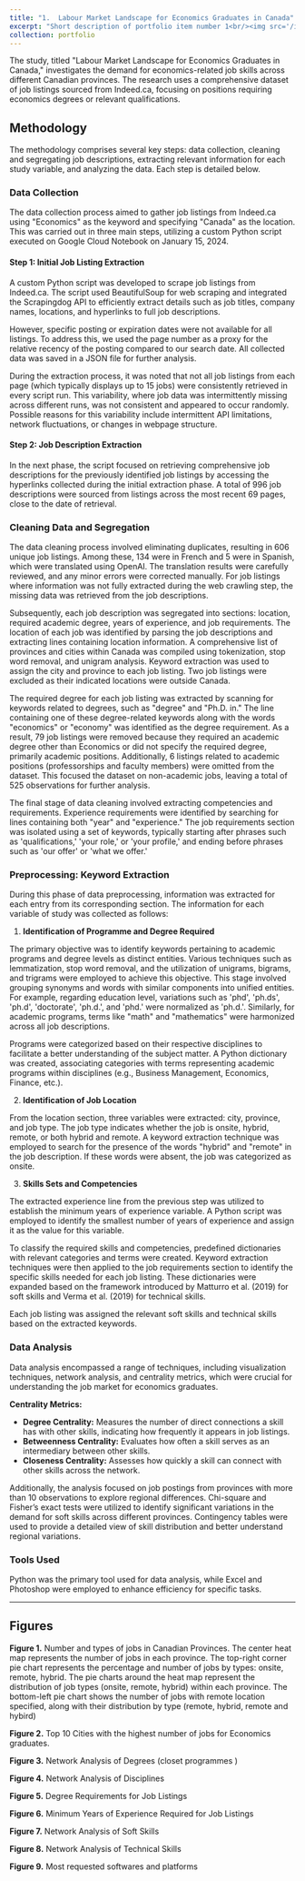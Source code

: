 ```yaml
---
title: "1.	Labour Market Landscape for Economics Graduates in Canada"
excerpt: "Short description of portfolio item number 1<br/><img src='/images/Canada1.png'>"
collection: portfolio
---
```



The study, titled "Labour Market Landscape for Economics Graduates in Canada," investigates the demand for economics-related job skills across different Canadian provinces. The research uses a comprehensive dataset of job listings sourced from Indeed.ca, focusing on positions requiring economics degrees or relevant qualifications.

## Methodology

The methodology comprises several key steps: data collection, cleaning and segregating job descriptions, extracting relevant information for each study variable, and analyzing the data. Each step is detailed below.

### Data Collection

The data collection process aimed to gather job listings from Indeed.ca using "Economics" as the keyword and specifying "Canada" as the location. This was carried out in three main steps, utilizing a custom Python script executed on Google Cloud Notebook on January 15, 2024.

#### Step 1: Initial Job Listing Extraction

A custom Python script was developed to scrape job listings from Indeed.ca. The script used BeautifulSoup for web scraping and integrated the Scrapingdog API to efficiently extract details such as job titles, company names, locations, and hyperlinks to full job descriptions.

However, specific posting or expiration dates were not available for all listings. To address this, we used the page number as a proxy for the relative recency of the posting compared to our search date. All collected data was saved in a JSON file for further analysis.

During the extraction process, it was noted that not all job listings from each page (which typically displays up to 15 jobs) were consistently retrieved in every script run. This variability, where job data was intermittently missing across different runs, was not consistent and appeared to occur randomly. Possible reasons for this variability include intermittent API limitations, network fluctuations, or changes in webpage structure.

#### Step 2: Job Description Extraction

In the next phase, the script focused on retrieving comprehensive job descriptions for the previously identified job listings by accessing the hyperlinks collected during the initial extraction phase. A total of 996 job descriptions were sourced from listings across the most recent 69 pages, close to the date of retrieval.

### Cleaning Data and Segregation

The data cleaning process involved eliminating duplicates, resulting in 606 unique job listings. Among these, 134 were in French and 5 were in Spanish, which were translated using OpenAI. The translation results were carefully reviewed, and any minor errors were corrected manually. For job listings where information was not fully extracted during the web crawling step, the missing data was retrieved from the job descriptions. 

Subsequently, each job description was segregated into sections: location, required academic degree, years of experience, and job requirements. The location of each job was identified by parsing the job descriptions and extracting lines containing location information. A comprehensive list of provinces and cities within Canada was compiled using tokenization, stop word removal, and unigram analysis. Keyword extraction was used to assign the city and province to each job listing. Two job listings were excluded as their indicated locations were outside Canada.

The required degree for each job listing was extracted by scanning for keywords related to degrees, such as "degree" and "Ph.D. in." The line containing one of these degree-related keywords along with the words "economics" or "economy" was identified as the degree requirement. As a result, 79 job listings were removed because they required an academic degree other than Economics or did not specify the required degree, primarily academic positions. Additionally, 6 listings related to academic positions (professorships and faculty members) were omitted from the dataset. This focused the dataset on non-academic jobs, leaving a total of 525 observations for further analysis.

The final stage of data cleaning involved extracting competencies and requirements. Experience requirements were identified by searching for lines containing both "year" and "experience." The job requirements section was isolated using a set of keywords, typically starting after phrases such as 'qualifications,' 'your role,' or 'your profile,' and ending before phrases such as 'our offer' or 'what we offer.'

### Preprocessing: Keyword Extraction

During this phase of data preprocessing, information was extracted for each entry from its corresponding section. The information for each variable of study was collected as follows:

1) **Identification of Programme and Degree Required**

The primary objective was to identify keywords pertaining to academic programs and degree levels as distinct entities. Various techniques such as lemmatization, stop word removal, and the utilization of unigrams, bigrams, and trigrams were employed to achieve this objective. This stage involved grouping synonyms and words with similar components into unified entities. For example, regarding education level, variations such as 'phd', 'ph.ds', 'ph.d', 'doctorate', 'ph.d.', and 'phd.' were normalized as 'ph.d.'. Similarly, for academic programs, terms like "math" and "mathematics" were harmonized across all job descriptions.

Programs were categorized based on their respective disciplines to facilitate a better understanding of the subject matter. A Python dictionary was created, associating categories with terms representing academic programs within disciplines (e.g., Business Management, Economics, Finance, etc.).

2) **Identification of Job Location**

From the location section, three variables were extracted: city, province, and job type. The job type indicates whether the job is onsite, hybrid, remote, or both hybrid and remote. A keyword extraction technique was employed to search for the presence of the words "hybrid" and "remote" in the job description. If these words were absent, the job was categorized as onsite.

3) **Skills Sets and Competencies**

The extracted experience line from the previous step was utilized to establish the minimum years of experience variable. A Python script was employed to identify the smallest number of years of experience and assign it as the value for this variable.

To classify the required skills and competencies, predefined dictionaries with relevant categories and terms were created. Keyword extraction techniques were then applied to the job requirements section to identify the specific skills needed for each job listing. These dictionaries were expanded based on the framework introduced by Matturro et al. (2019) for soft skills and Verma et al. (2019) for technical skills.

Each job listing was assigned the relevant soft skills and technical skills based on the extracted keywords.

### Data Analysis

Data analysis encompassed a range of techniques, including visualization techniques, network analysis, and centrality metrics, which were crucial for understanding the job market for economics graduates.

**Centrality Metrics:**
- **Degree Centrality:** Measures the number of direct connections a skill has with other skills, indicating how frequently it appears in job listings.
- **Betweenness Centrality:** Evaluates how often a skill serves as an intermediary between other skills.
- **Closeness Centrality:** Assesses how quickly a skill can connect with other skills across the network.

Additionally, the analysis focused on job postings from provinces with more than 10 observations to explore regional differences. Chi-square and Fisher’s exact tests were utilized to identify significant variations in the demand for soft skills across different provinces. Contingency tables were used to provide a detailed view of skill distribution and better understand regional variations.

### Tools Used

Python was the primary tool used for data analysis, while Excel and Photoshop were employed to enhance efficiency for specific tasks.

---

## Figures


**Figure 1.** Number and types of jobs in Canadian Provinces. 
The center heat map represents the number of jobs in each province. The top-right corner pie chart represents the percentage and number of jobs by types: onsite, remote, hybrid. The pie charts around the heat map represent the distribution of job types (onsite, remote, hybrid) within each province. The bottom-left pie chart shows the number of jobs with remote location specified, along with their distribution by type (remote, hybrid, remote and hybird)



 **Figure 2.** Top 10 Cities with the highest number of jobs for Economics graduates.


**Figure 3.** Network Analysis of Degrees (closet programmes )


**Figure 4.** Network Analysis of Disciplines


**Figure 5.** Degree Requirements for Job Listings


**Figure 6.** Minimum Years of Experience Required for Job Listings


**Figure 7.** Network Analysis of Soft Skills


**Figure 8.** Network Analysis of Technical Skills


**Figure 9.** Most requested softwares and platforms
